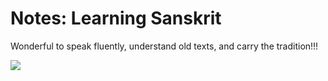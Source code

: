 # Notes: Learning Sanskrit

Wonderful to speak fluently, understand old texts, and carry the tradition!!!

<img src="images/sunsal.jpg" />


